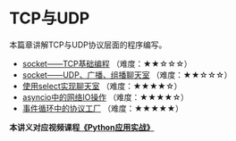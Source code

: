 # TCP与UDP

本篇章讲解TCP与UDP协议层面的程序编写。

- [socket——TCP基础编程](1.socket——TCP基础编程.md) （难度：★★☆☆☆）
- [socket——UDP、广播、组播聊天室](2.socket——UDP、广播、组播聊天室.md) （难度：★★☆☆☆）
- [使用select实现聊天室](3.使用select实现聊天室.md) （难度：★★★★☆）
- [asyncio中的网络IO操作](4.asyncio中的网络IO操作.md) （难度：★★★★☆）
- [事件循环中的协议工厂](5.事件循环中的协议工厂.md) （难度：★★★★★）

**本讲义对应视频课程[《Python应用实战》](https://study.163.com/course/courseMain.htm?courseId=1209533804&share=2&shareId=400000000624093)**
